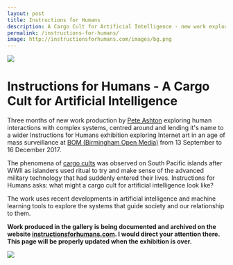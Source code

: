 ```yaml
---
layout: post
title: Instructions for Humans
description: A Cargo Cult for Artificial Intelligence - new work exploring human interactions with machines.
permalink: /instructions-for-humans/
image: http://instructionsforhumans.com/images/bg.png
---
```


![](http://instructionsforhumans.com/images/bg.png)



# Instructions for Humans - A Cargo Cult for Artificial Intelligence

Three months of new work production by [Pete Ashton](http://art.peteashton.com/) exploring human interactions with complex systems, centred around and lending it's name to a wider Instructions for Humans exhibition exploring Internet art in an age of mass surveillance at [BOM (Birmingham Open Media)](http://bom.org.uk) from 13 September to 16 December 2017. 

The phenomena of [cargo cults](https://en.wikipedia.org/wiki/Cargo_cult) was observed on South Pacific islands after WWII as islanders used ritual to try and make sense of the advanced military technology that had suddenly entered their lives. Instructions for Humans asks: what might a cargo cult for artificial intelligence look like? 

The work uses recent developments in artificial intelligence and machine learning tools to explore the systems that guide society and our relationship to them. 

**Work produced in the gallery is being documented and archived on the website [instructionsforhumans.com](http://instructionsforhumans.com). I would direct your attention there. This page will be properly updated when the exhibition is over.** 

[![](http://art.peteashton.com/assets/images/lottery_Logo_Black_RGB_smaller.jpg)](http://artscouncil.org.uk/)